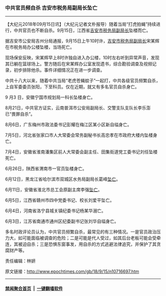 ### 中共官员频自杀 吉安市税务局副局长坠亡
------------------------

<p>【大纪元2018年09月15日讯】（大纪元记者文朴报导）随着当局“打虎拍蝇”持续进行，中共官员也不断自杀。9月15日，江西省<a href="http://www.epochtimes.com/gb/tag/%E5%90%89%E5%AE%89%E5%B8%82%E7%A8%8E%E5%8A%A1%E5%B1%80%E5%89%AF%E5%B1%80%E9%95%BF.html">吉安市税务局副局长</a>坠楼而亡。</p>
<p>据吉安市公安局吉州分局通报，9月15日上午10时许，<a href="http://www.epochtimes.com/gb/tag/%E5%90%89%E5%AE%89%E5%B8%82%E7%A8%8E%E5%8A%A1%E5%B1%80%E5%89%AF%E5%B1%80%E9%95%BF.html">吉安市税务局副局长</a>宋某辉在市税务局办公楼坠楼，当场死亡。</p>
<p>现场保安反映，宋某辉早上8时许独自进入办公楼，10时左右听到异常声音，发现其已躺在篮球场上。警方随后在宋某辉办公室发现遗书，综合勘验调查及视频记录，初步排除他杀。事件详细情况正在进一步调查。</p>
<p>中共十八大以来，随着中共当局“老虎苍蝇蚊子”一起打，中共各级官员频繁自杀，上自军委委员张阳，下至科员。仅在近期，就又有多名官员自杀身亡。</p>
<p>9 月3 日，安徽宁国市规划局一科长坠楼身亡。</p>
<p>8月21日，中共官方证实，云南普洱市公安局副局长、交警支队支队长李乐澎已“畏罪自杀”。</p>
<p>8月6日，广东梅州市政法委书记彭耀在梅江区某小区新自缢身亡。</p>
<p>7月5日，河北省张家口市人大常委会常务副秘书长高忠孝在市政府大楼内坠楼身亡。</p>
<p>7月4日，安徽省淮南潘集区前人大常委会副主任、田集街道党工委书记刘任坠楼死亡。</p>
<p>6月26日，陕西省渭南市一官员坠楼身亡。</p>
<p>6月12日，黑龙江省哈尔滨市双城区水务局副局长葛峰<a href="http://www.epochtimes.com/gb/tag/%E5%9D%A0%E4%BA%A1.html">坠亡</a>。</p>
<p>6月11日，安徽省淮北市总工会原副主席李强<a href="http://www.epochtimes.com/gb/tag/%E5%9D%A0%E4%BA%A1.html">坠亡</a>。</p>
<p>6月5日，江西省赣州市四中党委书记、校长刘爱平坠亡。</p>
<p>6月4日，河南省洛宁县城关镇纪委书记杨某华溺亡。</p>
<p>6月3日，江苏省南通市通州区纪委副书记张刘华自缢身亡。</p>
<p>多名时政评论员认为，中共官员频繁自杀，最常见的有三种情况。一是官员政治压力大，如可能面临被调查的危险；二是可能是代人受过，如其后台老板可能会受牵连，其被迫自杀；三是恐惧东窗事发，用自杀的方式逃避法律追究，并保护了其贪腐财产等。</p>
<p>责任编辑：林妍</p>

原文链接：http://www.epochtimes.com/gb/18/9/15/n10716697.htm


------------------------
#### [禁闻聚合首页](https://github.com/gfw-breaker/banned-news/blob/master/README.md) &nbsp;|&nbsp;  [一键翻墙软件](https://github.com/gfw-breaker/nogfw/blob/master/README.md)